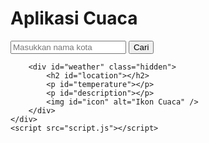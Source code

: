 <!DOCTYPE html>
<html lang="en">
<head>
    <meta charset="UTF-8">
    <meta name="viewport" content="width=device-width, initial-scale=1.0">
    <title>Aplikasi Cuaca</title>
    <link rel="stylesheet" href="style.css">
</head>
<body>
    <div class="container">
        <h1>Aplikasi Cuaca</h1>
        <div class="input-group">
            <input type="text" id="city" placeholder="Masukkan nama kota" />
            <button id="getWeather">Cari</button>
        </div>

        <div id="weather" class="hidden">
            <h2 id="location"></h2>
            <p id="temperature"></p>
            <p id="description"></p>
            <img id="icon" alt="Ikon Cuaca" />
        </div>
    </div>
    <script src="script.js"></script>
</body>
</html>
